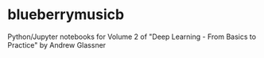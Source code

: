 # blueberrymusicb
Python/Jupyter notebooks for Volume 2 of "Deep Learning - From Basics to Practice" by Andrew Glassner
